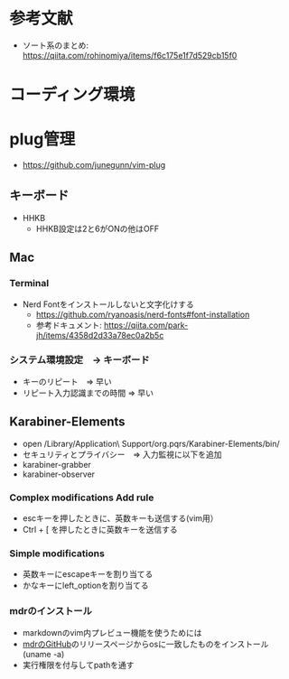 # 参考文献

- ソート系のまとめ: https://qiita.com/rohinomiya/items/f6c175e1f7d529cb15f0

# コーディング環境

# plug管理
- https://github.com/junegunn/vim-plug

## キーボード
- HHKB
  - HHKB設定は2と6がONの他はOFF

## Mac
### Terminal
- Nerd Fontをインストールしないと文字化けする
  - https://github.com/ryanoasis/nerd-fonts#font-installation
  - 参考ドキュメント: https://qiita.com/park-jh/items/4358d2d33a78ec0a2b5c

### システム環境設定　-> キーボード 
- キーのリピート　=> 早い 
- リピート入力認識までの時間 => 早い

## Karabiner-Elements
- open /Library/Application\ Support/org.pqrs/Karabiner-Elements/bin/
- セキュリティとプライバシー　=> 入力監視に以下を追加
- karabiner-grabber
- karabiner-observer

### Complex modifications Add rule
- escキーを押したときに、英数キーも送信する(vim用）
- Ctrl + \[ を押したときに英数キーを送信する

### Simple modifications
- 英数キーにescapeキーを割り当てる
- かなキーにleft_optionを割り当てる

### mdrのインストール
- markdownのvim内プレビュー機能を使うためには
- [mdrのGitHub](https://github.com/MichaelMure/mdr)のリリースページからosに一致したものをインストール(uname -a)
- 実行権限を付与してpathを通す

